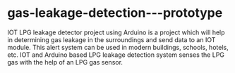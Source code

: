 # gas-leakage-detection---prototype
IOT LPG leakage detector project using Arduino is a project which will help in determining gas leakage in the surroundings and send data to an IOT module. This alert system can be used in modern buildings, schools, hotels, etc. IOT and Arduino based LPG leakage detection system senses the LPG gas with the help of an LPG gas sensor.
